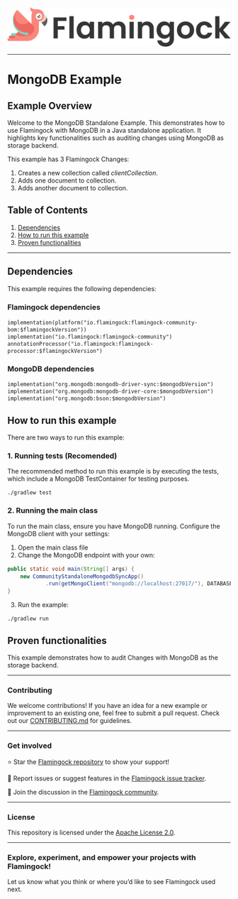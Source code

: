 ![Header Image](../../misc/logo-with-text.png)
___

# MongoDB Example

## Example Overview

Welcome to the MongoDB Standalone Example. This demonstrates how to use Flamingock with MongoDB in a Java
standalone application. It highlights key functionalities such as auditing changes using MongoDB as storage backend.

This example has 3 Flamingock Changes:
1. Creates a new collection called *clientCollection*.
2. Adds one document to collection.
3. Adds another document to collection.

## Table of Contents

1. [Dependencies](#dependencies)
2. [How to run this example](#how-to-run-this-example)
3. [Proven functionalities](#proven-functionalities)

---

## Dependencies

This example requires the following dependencies:
### Flamingock dependencies
    implementation(platform("io.flamingock:flamingock-community-bom:$flamingockVersion"))
    implementation("io.flamingock:flamingock-community")
    annotationProcessor("io.flamingock:flamingock-processor:$flamingockVersion")

### MongoDB dependencies
    implementation("org.mongodb:mongodb-driver-sync:$mongodbVersion")
    implementation("org.mongodb:mongodb-driver-core:$mongodbVersion")
    implementation("org.mongodb:bson:$mongodbVersion")

## How to run this example

There are two ways to run this example:

### 1. Running tests (Recomended)
The recommended method to run this example is by executing the tests, which include a MongoDB TestContainer for testing
purposes.
```shell
./gradlew test
```

### 2. Running the main class
To run the main class, ensure you have MongoDB running. Configure the MongoDB client with your settings:
1. Open the main class file
2. Change the MongoDB endpoint with your own:
```java
public static void main(String[] args) {
    new CommunityStandaloneMongodbSyncApp()
            .run(getMongoClient("mongodb://localhost:27017/"), DATABASE_NAME); // Set your MongoDB endpoint
}
```
3. Run the example:
```shell
./gradlew run
```

## Proven functionalities

This example demonstrates how to audit Changes with MongoDB as the storage backend.

___

### Contributing
We welcome contributions! If you have an idea for a new example or improvement to an existing one, feel free to submit a
pull request. Check out our [CONTRIBUTING.md](../../CONTRIBUTING.md) for guidelines.

___

### Get involved
⭐ Star the [Flamingock repository](https://github.com/flamingock/flamingock-java) to show your support!

🐞 Report issues or suggest features in the [Flamingock issue tracker](https://github.com/flamingock/flamingock-java/issues).

💬 Join the discussion in the [Flamingock community](https://github.com/flamingock/flamingock-java/discussions).

___

### License
This repository is licensed under the [Apache License 2.0](../../LICENSE.md).

___

### Explore, experiment, and empower your projects with Flamingock!
Let us know what you think or where you’d like to see Flamingock used next.
